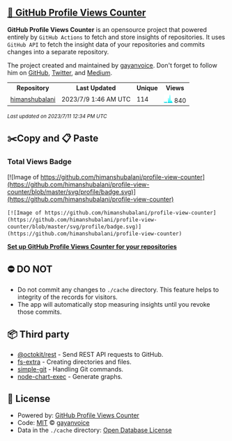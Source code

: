 ## [🚀 GitHub Profile Views Counter](https://github.com/gayanvoice/github-profile-views-counter)
**GitHub Profile Views Counter** is an opensource project that powered entirely by  `GitHub Actions` to fetch and store insights of repositories.
It uses `GitHub API` to fetch the insight data of your repositories and commits changes into a separate repository.

The project created and maintained by [gayanvoice](https://github.com/gayanvoice). Don't forget to follow him on [GitHub](https://github.com/gayanvoice), [Twitter](https://twitter.com/gayanvoice), and [Medium](https://gayanvoice.medium.com/).

<table>
	<tr>
		<th>
			Repository
		</th>
		<th>
			Last Updated
		</th>
		<th>
			Unique
		</th>
		<th>
			Views
		</th>
	</tr>
	<tr>
		<td>
			<a href="https://github.com/himanshubalani/profile-view-counter/tree/master/readme/398217802/year.md">
				himanshubalani
			</a>
		</td>
		<td>
			2023/7/9 1:46 AM UTC
		</td>
		<td>
			114
		</td>
		<td>
			<img alt="Response time graph" src="https://github.com/himanshubalani/profile-view-counter/raw/master/graph/398217802/small/year.png" height="20"> 840
		</td>
	</tr>
</table>

<small><i>Last updated on 2023/7/11 12:34 PM UTC</i></small>

## ✂️Copy and 📋 Paste
### Total Views Badge
[![Image of https://github.com/himanshubalani/profile-view-counter](https://github.com/himanshubalani/profile-view-counter/blob/master/svg/profile/badge.svg)](https://github.com/himanshubalani/profile-view-counter)

```readme
[![Image of https://github.com/himanshubalani/profile-view-counter](https://github.com/himanshubalani/profile-view-counter/blob/master/svg/profile/badge.svg)](https://github.com/himanshubalani/profile-view-counter)
```
[**Set up GitHub Profile Views Counter for your repositories**](https://github.com/gayanvoice/github-profile-views-counter)
## ⛔ DO NOT
- Do not commit any changes to `./cache` directory. This feature helps to integrity of the records for visitors.
- The app will automatically stop measuring insights until you revoke those commits.
## 📦 Third party

- [@octokit/rest](https://www.npmjs.com/package/@octokit/rest) - Send REST API requests to GitHub.
- [fs-extra](https://www.npmjs.com/package/fs-extra) - Creating directories and files.
- [simple-git](https://www.npmjs.com/package/simple-git) - Handling Git commands.
- [node-chart-exec](https://www.npmjs.com/package/node-chart-exec) - Generate graphs.
## 📄 License
- Powered by: [GitHub Profile Views Counter](https://github.com/gayanvoice/github-profile-views-counter)
- Code: [MIT](./LICENSE) © [gayanvoice](https://github.com/gayanvoice)
- Data in the `./cache` directory: [Open Database License](https://opendatacommons.org/licenses/odbl/1-0/)